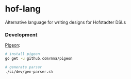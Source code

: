 # hof-lang

Alternative language for writing designs for Hofstadter DSLs


### Development

[Pigeon](https://github.com/mna/pigeon):

```bash
# install pigeon
go get -u github.com/mna/pigeon

# generate parser
./ci/dev/gen-parser.sh
```


